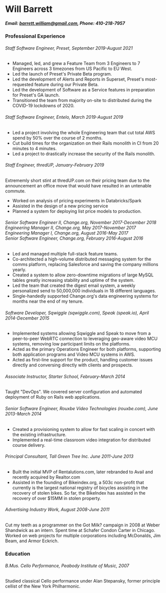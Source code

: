 # Will Barrett

##### <strong>Email</strong>: barrett.william@gmail.com, <strong>Phone</strong>: 410-218-7957

### Professional Experience
###### Staff Software Engineer, Preset, September 2019-August 2021
* Managed, led, and grew a Feature Team from 3 Engineers to 7 Engineers across 3 timezones from US Pacific to EU West.
* Led the launch of Preset's Private Beta program.
* Led the development of Alerts and Reports in Superset, Preset's most-requested feature during our Private Beta.
* Led the development of Software as a Service features in preparation for Preset's GA launch.
* Transitioned the team from majority on-site to distributed during the COVID-19 lockdowns of 2020.

###### Staff Software Engineer, Entelo, March 2019-August 2019
* Led a project involving the whole Engineering team that cut total AWS spend by 50% over the course of 2 months.
* Cut build times for the organization on their Rails monolith in CI from 20 minutes to 4 minutes.
* Led a project to drastically increase the security of the Rails monolith.

###### Staff Engineer, thredUP, January-February 2019
Extrememly short stint at thredUP.com on their pricing team due to the announcement an office move that would have resulted in an untenable commute.

* Worked on analysis of pricing experiments in Databricks/Spark
* Assisted in the design of a new pricing service
* Planned a system for deploying list price models to production.

###### Senior Software Engineer II, Change.org, November 2017-December 2018<br/>Engineering Manager II, Change.org, May 2017-November 2017 <br />Engineering Manager I, Change.org, August 2016-May 2017 <br />Senior Software Engineer, Change.org, February 2016-August 2016
* Led and managed multiple full-stack feature teams.
* Co-architected a high-volume distributed messaging system for the comms platform, replacing Salesforce and saving the company millions yearly.
* Created a system to allow zero-downtime migrations of large MySQL tables greatly increasing stability and uptime of the system.
* Led the team that created the digest email system, a weekly personalized send to 50,000,000 individuals in 18 different languages.
* Single-handedly supported Change.org's data engineering systems for months near the end of my tenure.

###### Software Developer, Sqwiggle (sqwiggle.com), Speak (speak.io), April 2014-December 2015
* Implemented systems allowing Sqwiggle and Speak to move from a peer-to-peer WebRTC connection to leveraging geo-aware video MCU systems, removing low participant limits on the platforms.
* Acted as the primary Operations Engineer for both platforms, supporting both application programs and Video MCU systems in AWS.
* Acted as first-line support for the product, handling customer issues directly and conversing directly with clients and prospects.

###### Associate Instructor, Starter School, February-March 2014
Taught "DevOps". We covered server configuration and automated deployment of Ruby on Rails web applications.

###### Senior Software Engineer, Rouxbe Video Technologies (rouxbe.com), June 2013-March 2014
* Created a provisioning system to allow for fast scaling in concert with the existing infrastructure.
* Implemented a real-time classroom video integration for distributed course delivery.

###### Principal Consultant, Tall Green Tree Inc. June 2011-June 2013
* Built the initial MVP of Rentalutions.com, later rebranded to Avail and recently acquired by Realtor.com
* Assisted in the founding of Bikeindex.org, a 503c non-profit that currently is the largest national registry of bicycles assisting in the recovery of stolen bikes. So far, the BikeIndex has assisted in the recovery of over $15MM in stolen property.

###### Advertising Industry Work, August 2008-June 2011
Cut my teeth as a programmer on the Got Milk? campaign in 2008 at Weber Shandwick as an intern. Spent time at Schafer Condon Carter in Chicago. Worked on web projects for multiple corporations including McDonalds, Jim Beam, and Armor Eckrich. 

### Education

###### B.Mus. Cello Performance, Peabody Institute of Music, 2007
Studied classical Cello performance under Alan Stepansky, former principle cellist of the New York Philharmonic.
